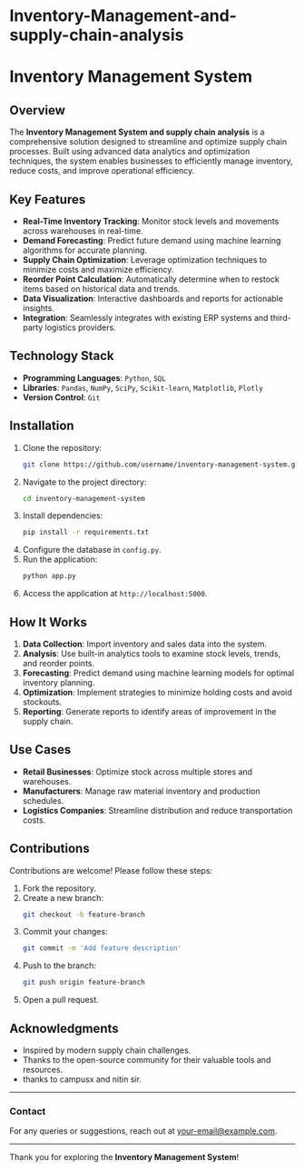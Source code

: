 # Inventory-Management-and-supply-chain-analysis

# Inventory Management System

## Overview
The **Inventory Management System and supply chain analysis** is a comprehensive solution designed to streamline and optimize supply chain processes. Built using advanced data analytics and optimization techniques, the system enables businesses to efficiently manage inventory, reduce costs, and improve operational efficiency.

## Key Features
- **Real-Time Inventory Tracking**: Monitor stock levels and movements across warehouses in real-time.
- **Demand Forecasting**: Predict future demand using machine learning algorithms for accurate planning.
- **Supply Chain Optimization**: Leverage optimization techniques to minimize costs and maximize efficiency.
- **Reorder Point Calculation**: Automatically determine when to restock items based on historical data and trends.
- **Data Visualization**: Interactive dashboards and reports for actionable insights.
- **Integration**: Seamlessly integrates with existing ERP systems and third-party logistics providers.

## Technology Stack
- **Programming Languages**: `Python`, `SQL`
- **Libraries**: `Pandas`, `NumPy`, `SciPy`, `Scikit-learn`, `Matplotlib`, `Plotly`
- **Version Control**: `Git`

## Installation
1. Clone the repository:
    ```bash
    git clone https://github.com/username/inventory-management-system.git
    ```
2. Navigate to the project directory:
    ```bash
    cd inventory-management-system
    ```
3. Install dependencies:
    ```bash
    pip install -r requirements.txt
    ```
4. Configure the database in `config.py`.
5. Run the application:
    ```bash
    python app.py
    ```
6. Access the application at `http://localhost:5000`.

## How It Works
1. **Data Collection**: Import inventory and sales data into the system.
2. **Analysis**: Use built-in analytics tools to examine stock levels, trends, and reorder points.
3. **Forecasting**: Predict demand using machine learning models for optimal inventory planning.
4. **Optimization**: Implement strategies to minimize holding costs and avoid stockouts.
5. **Reporting**: Generate reports to identify areas of improvement in the supply chain.

## Use Cases
- **Retail Businesses**: Optimize stock across multiple stores and warehouses.
- **Manufacturers**: Manage raw material inventory and production schedules.
- **Logistics Companies**: Streamline distribution and reduce transportation costs.

## Contributions
Contributions are welcome! Please follow these steps:
1. Fork the repository.
2. Create a new branch:
    ```bash
    git checkout -b feature-branch
    ```
3. Commit your changes:
    ```bash
    git commit -m 'Add feature description'
    ```
4. Push to the branch:
    ```bash
    git push origin feature-branch
    ```
5. Open a pull request.


## Acknowledgments
- Inspired by modern supply chain challenges.
- Thanks to the open-source community for their valuable tools and resources.
- thanks to campusx and nitin sir.

---

### Contact
For any queries or suggestions, reach out at [your-email@example.com](miss.palakjian04@gmail.com).

---

Thank you for exploring the **Inventory Management System**!

